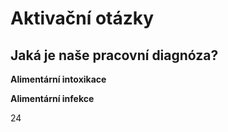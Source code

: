 <div class="w3-center w3-large">

# Aktivační otázky

## Jaká je naše pracovní diagnóza?

**Alimentární intoxikace** 

**Alimentární infekce**



</div>

<div class="w3-center">24</div>